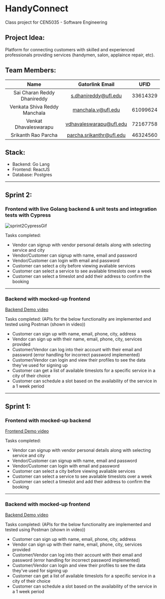 # HandyConnect
Class project for CEN5035 - Software Engineering

## Project Idea:
Platform for connecting customers with skilled and experienced professionals providing services (handymen, salon, applaince repair, etc).

## Team Members:
| Name | Gatorlink Email | UFID |
| :--: | :--: | :--: |
| Sai Charan Reddy Dhanireddy | s.dhanireddy@ufl.edu | 33614329 |
| Venkata Shiva Reddy Manchala | manchala.v@ufl.edu | 61099624 |
| Venkat Dhavaleswarapu | vdhavaleswarapu@ufl.edu | 72167758 |
| Srikanth Rao Parcha | parcha.srikanthr@ufl.edu | 46324560 |

## Stack:
- Backend: Go Lang
- Frontend: ReactJS
- Database: Postgres

---
## Sprint 2:

### Frontend with live Golang backend & unit tests and integration tests with Cypress

![sprint2CypressGif](https://user-images.githubusercontent.com/20516490/156865184-b26d30da-ba5b-4e2f-9c77-fd02d1a21a44.gif)


Tasks completed:

- Vendor can signup with vendor personal details along with selecting service and city
- Vendor/Customer can signup with name, email and password
- Vendor/Customer can login with email and password
- Customer can select a city before viewing avaliable services
- Customer can select a service to see available timeslots over a week
- Customer can select a timeslot and add their address to confirm the booking

---

### Backend with mocked-up frontend
[Backend Demo video](https://youtu.be/YhrciuviPqM)

Tasks completed: (APIs for the below functionality are implemented and tested using Postman (shown in video))

- Customer can sign up with name, email, phone, city, address
- Vendor can sign up with their name, email, phone, city, services provided
- Customer/Vendor can log into their account with their email and password (error handling for incorrect password implemented)
- Customer/Vendor can login and view their profiles to see the data they've used for signing up
- Customer can get a list of available timeslots for a specific service in a city of their choice
- Customer can schedule a slot based on the availability of the service in a 1 week period

---

## Sprint 1:

### Frontend with mocked-up backend
[Frontend Demo video](https://youtu.be/5rjAeEBbr_4)

Tasks completed:

- Vendor can signup with vendor personal details along with selecting service and city
- Vendor/Customer can signup with name, email and password
- Vendor/Customer can login with email and password
- Customer can select a city before viewing avaliable services
- Customer can select a service to see available timeslots over a week
- Customer can select a timeslot and add their address to confirm the booking

---

### Backend with mocked-up frontend
[Backend Demo video](https://youtu.be/YhrciuviPqM)

Tasks completed: (APIs for the below functionality are implemented and tested using Postman (shown in video))

- Customer can sign up with name, email, phone, city, address
- Vendor can sign up with their name, email, phone, city, services provided
- Customer/Vendor can log into their account with their email and password (error handling for incorrect password implemented)
- Customer/Vendor can login and view their profiles to see the data they've used for signing up
- Customer can get a list of available timeslots for a specific service in a city of their choice
- Customer can schedule a slot based on the availability of the service in a 1 week period
